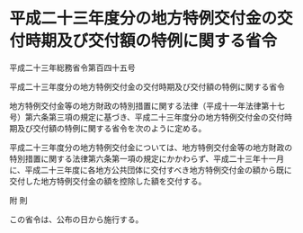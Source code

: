 # 平成二十三年度分の地方特例交付金の交付時期及び交付額の特例に関する省令

平成二十三年総務省令第百四十五号

平成二十三年度分の地方特例交付金の交付時期及び交付額の特例に関する省令

地方特例交付金等の地方財政の特別措置に関する法律（平成十一年法律第十七号）第六条第三項の規定に基づき、平成二十三年度分の地方特例交付金の交付時期及び交付額の特例に関する省令を次のように定める。

平成二十三年度分の地方特例交付金については、地方特例交付金等の地方財政の特別措置に関する法律第六条第一項の規定にかかわらず、平成二十三年十一月に、平成二十三年度に各地方公共団体に交付すべき地方特例交付金の額から既に交付した地方特例交付金の額を控除した額を交付する。

附 則

この省令は、公布の日から施行する。
